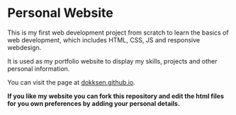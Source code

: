 # Personal Website
This is my first web development project from scratch to learn the basics of web development, which includes HTML, CSS, JS and responsive webdesign.

It is used as my portfolio website to display my skills, projects and other personal information.

You can visit the page at [dokksen.github.io](https://dokksen.github.io/).



**If you like my website you can fork this repository and edit the html files for you own preferences by adding your personal details.**
